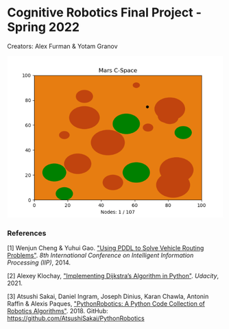 # Cognitive Robotics Final Project - Spring 2022
Creators: Alex Furman & Yotam Granov

![](https://github.com/AlexanderFurman/Cognitive-Robotics-Project/blob/main/Yotam's%20Shit/Mars/GIFs/PRM_Animation0.gif)


### References

[1] Wenjun Cheng & Yuhui Gao. ["Using PDDL to Solve Vehicle Routing Problems"](https://hal.inria.fr/hal-01383334). *8th International
Conference on Intelligent Information Processing (IIP)*, 2014.

[2] Alexey Klochay, ["Implementing Dijkstra’s Algorithm in Python"](https://www.udacity.com/blog/2021/10/implementing-dijkstras-algorithm-in-python.html). *Udacity*, 2021. 

[3] Atsushi Sakai, Daniel Ingram, Joseph Dinius, Karan Chawla, Antonin Raffin & Alexis Paques, ["PythonRobotics: A Python Code Collection of Robotics Algorithms"](https://arxiv.org/abs/1808.10703). 2018. GitHub: https://github.com/AtsushiSakai/PythonRobotics